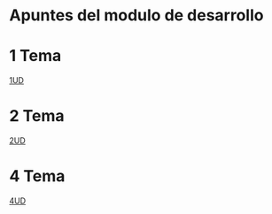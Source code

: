 # Apuntes del modulo de desarrollo

# 1 Tema
[1UD](1UD/README.md)

# 2 Tema
[2UD](2UD/README.MD)

# 4 Tema
[4UD](4UD/readme.md)